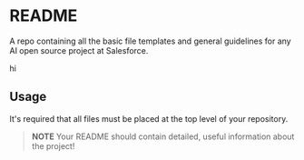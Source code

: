 # README

A repo containing all the basic file templates and general guidelines for any AI open source project at Salesforce.

hi

## Usage

It's required that all files must be placed at the top level of your repository.

> **NOTE** Your README should contain detailed, useful information about the project!


